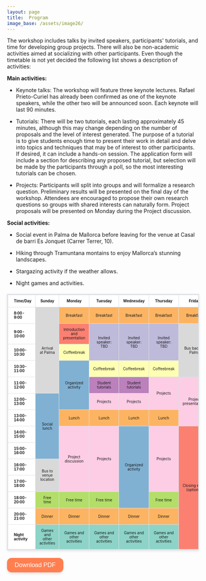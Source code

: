 ```yaml
---
layout: page
title:  Program
image_base: /assets/image26/
---
```


<style> 
    /* Responsive wrapper for mobile portability*/
    .table-container {
        width: 100%;
        overflow-x: auto; /* enables horizontal scroll */
        -webkit-overflow-scrolling: touch; /* smooth on mobile */
        margin: 0 auto;
    }
    
    table {
        font-size: 70%;
        border-collapse: collapse;
        margin: 20px auto;
        background-color: #ffffff; 
        border: 2px solid #dee2e6;
        box-shadow: 0 2px 6px rgba(0, 0, 0, 0.1);
        width: 100%;
        max-width: 800px; /* this controls how muchs screen takes */
        table-layout: fixed; /* keeps columns aligned */
        min-width: 400px; /* prevents squishing too much */
    }
    th {
        border: 1px solid #dee2e6;
        padding: 10px;
        text-align: center;
    }
    td {
        border: 1px solid #dee2e6;
        padding: 10px;
        text-align: center;
        word-wrap: break-word;
    }
    /* Align first column to left instead of center */
    table td:first-child, 
    table th:first-child {
        text-align: left;
        padding-left: 15px;
        font-weight: bold;
        width: 100px;
    }

    /* Table cathegories colors */
    td.arrival { background-color: #d9d9d9 !important; }
    td.socialActivities { background-color: #80b1d3 !important; }
    td.keynoteTalks { background-color: #bebada !important; }
    td.meals { background-color: #fdb462 !important; }
    td.coffeebreak { background-color: #ffffb3 !important; }
    td.tutorials { background-color: #bc80bd !important; }
    td.projects { background-color: #fccde5 !important; }
    td.freeTime { background-color: #b3de69 !important; }
    td.nightActivities { background-color: #8dd3c7 !important; }
    td.introClosingEvent { background-color: #fb8072 !important; }

    
    /* Small screens for mobile portability */
    @media (max-width: 668px) {
        table {
            font-size: 65%; /* smaller text */
        }
        table td:first-child, table th:first-child {
            width: 90px; /* slimmer time column */
        }
    }

</style>


<style>
#btPrint {
    background-color: #ff7f50;      /* coral color */
    color: white;                   /* text color */
    border: none;                   /* remove default border */
    padding: 10px 20px;             /* spacing */
    font-size: 16px;                /* readable text */
    border-radius: 12px;            /* rounded corners */
    cursor: pointer;                /* pointer on hover */
    box-shadow: 0 4px 6px rgba(0,0,0,0.1); /* subtle shadow */
    transition: all 0.2s ease;      /* smooth hover effect */
}

#btPrint:hover {
    background-color: #ff6347;      /* slightly darker coral on hover */
    transform: translateY(-2px);    /* subtle lift effect */
    box-shadow: 0 6px 8px rgba(0,0,0,0.15);
}
</style>


The workshop includes talks by invited speakers, participants' tutorials, and time for developing group projects. There will also be non-academic activities aimed at socializing with other participants. Even though the timetable is not yet decided the following list shows a description of activities:


**Main activities:**

-   Keynote talks: The workshop will feature three keynote lectures. Rafael Prieto-Curiel has already been confirmed as one of the keynote speakers, while the other two will be announced soon. Each keynote will last 90 minutes.

-   Tutorials: There will be two tutorials, each lasting approximately 45 minutes, although this may change depending on the number of proposals and the level of interest generated. The purpose of a tutorial is to give students enough time to present their work in detail and delve into topics and techniques that may be of interest to other participants. If desired, it can include a hands-on session. The application form will include a section for describing any proposed tutorial, but selection will be made by the participants through a poll, so the most interesting tutorials can be chosen.


-   Projects: Participants will split into groups and will formalize a research question. Preliminary results will be presented on the final day of the workshop. Attendees are encouraged to propose their own research questions so groups with shared interests can naturally form. Project proposals will be presented on Monday during the Project discussion.

**Social activities:**

-   Social event in Palma de Mallorca before leaving for the venue at Casal de barri Es Jonquet (Carrer Terrer, 10).

-   Hiking through Tramuntana montains to enjoy Mallorca’s stunning landscapes.

-   Stargazing activity if the weather allows.

-   Night games and activities.


<script src="https://cdnjs.cloudflare.com/ajax/libs/jspdf/2.5.1/jspdf.umd.min.js"></script>
<script src="https://cdnjs.cloudflare.com/ajax/libs/html2canvas/1.4.1/html2canvas.min.js"></script>


<div id="tab">
    <table>
        <tr>
            <th>Time/Day</th>
            <th> Sunday </th>
            <th> Monday </th>
            <th> Tuesday </th>
            <th> Wednesday</th>
            <th>Thursday</th>
            <th>Friday</th>
        </tr>
        <tr>
            <td><b>8:00-9:00</b></td>
            <td rowspan="5" class="arrival"> Arrival at Palma</td>
            <td class="meals"> Breakfast</td>
            <td class="meals"> Breakfast</td>
            <td class="meals"> Breakfast</td>
            <td class="meals"> Breakfast</td>
            <td class="meals"> Breakfast</td>
        </tr>
        <tr>
            <td><b>9:00-10:00</b></td>
            <td class="introClosingEvent">Introduction and presentation</td>
            <td rowspan="2" class="keynoteTalks"> Invited speaker: <br> TBD</td>
            <td rowspan="2" class="keynoteTalks"> Invited speaker: <br> TBD</td>
            <td rowspan="2" class="keynoteTalks"> Invited speaker: <br> TBD</td>
            <td rowspan="3" class="arrival">Bus back to Palma</td>
        </tr>
        <tr>
            <td><b>10:00-10:30</b></td>
            <td class="coffeebreak">Coffeebreak</td>
        </tr>
        <tr>
            <td><b>10:30-11:00</b></td>
            <td rowspan="3" class="socialActivities">Organized activity</td>
            <td class="coffeebreak">Coffeebreak</td>
            <td class="coffeebreak">Coffeebreak</td>
            <td class="coffeebreak">Coffeebreak</td>
        </tr>
        <tr>
            <td><b>11:00-12:00</b></td>
            <td class="tutorials">Student tutorials</td>
            <td class="tutorials">Student tutorials</td>
            <td rowspan="2" class="projects">Projects</td>
            <td rowspan="3" class="projects">Project presentations</td>
        </tr>
        <tr>
            <td><b>12:00-13:00</b></td>
            <td rowspan="4" class="socialActivities">Social lunch</td>
            <td class="projects">Projects</td>
            <td class="projects">Projects</td>
        </tr>
        <tr>
            <td><b>13:00-14:00</b></td>
            <td class="meals">Lunch</td>
            <td class="meals">Lunch</td>
            <td class="meals">Lunch</td>
            <td class="meals">Lunch</td>
        </tr>
        <tr>
            <td><b>14:00-15:00</b></td>
            <td rowspan="4" class="projects">Project discussion</td>
            <td rowspan="4" class="projects">Projects</td>
            <td rowspan="5" class="socialActivities">Organized activity</td>
            <td rowspan="4" class="projects">Projects</td>
            <td rowspan="8" class="introClosingEvent">Closing event (optional)</td>
        </tr>
        <tr>
            <td><b>15:00-16:00</b></td>
        </tr>
        <tr>
            <td><b>16:00-17:00</b></td>
            <td rowspan="2" class="arrival">Bus to venue location</td>
        </tr>
        <tr>
            <td><b>17:00-18:00</b></td>
        </tr>
        <tr>
            <td><b>18:00-20:00</b></td>
            <td class="freeTime">Free time</td>
            <td class="freeTime">Free time</td>
            <td class="freeTime">Free time</td>
            <td class="freeTime">Free time</td>
        </tr>
        <tr>
            <td><b>20:00-21:00</b></td>
            <td class="meals">Dinner</td>
            <td class="meals">Dinner</td>
            <td class="meals">Dinner</td>
            <td class="meals">Dinner</td>
            <td class="meals">Dinner</td>
        </tr>
        <tr>
            <td><b>Night activity</b></td>
            <td class="nightActivities">Games and other activities</td>
            <td class="nightActivities">Games and other activities</td>
            <td class="nightActivities">Games and other activities</td>
            <td class="nightActivities">Games and other activities</td>
            <td class="nightActivities">Games and other activities</td>
        </tr>
    </table>
</div>

<p>
    <input type="button" value="Download PDF" id="btPrint" />
</p>

<!-- <button id="btPrint" class="download-btn">Download PDF on mobile</button> -->

<!-- <script>
document.getElementById('btPrint').addEventListener('click', function() {
    const { jsPDF } = window.jspdf;
    const doc = new jsPDF('p', 'pt', 'a4'); // portrait, points, A4

    const pdfWidth = doc.internal.pageSize.getWidth();
    const pdfHeight = doc.internal.pageSize.getHeight();

    // ===== Add Title =====
    const title = "WWCS 2026 Timetable";
    doc.setFontSize(18);
    doc.setFont("helvetica", "bold");
    const textWidth = doc.getTextWidth(title);
    doc.text(title, (pdfWidth - textWidth) / 2, 30);

    // ===== Add Table =====
    const element = document.getElementById('tab');
    html2canvas(element, { scale: 2 }).then(function(canvas) {
        const imgData = canvas.toDataURL('image/png');
        const tableY = 50; // start just below the title

        const scale = Math.min(pdfWidth / canvas.width, (pdfHeight - tableY - 20) / canvas.height);
        const tableWidth = canvas.width * scale-60;
        const tableHeight = canvas.height * scale-60;
        const tableX = (pdfWidth - tableWidth) / 2;

        doc.addImage(imgData, 'PNG', tableX, tableY, tableWidth, tableHeight);
        doc.save('WWCS2026_timetable.pdf');
    });
});
</script> -->


<script>
    document.addEventListener("DOMContentLoaded", function() {
        document.getElementById('btPrint').addEventListener('click', function() {
            var sTable = document.getElementById('tab').innerHTML;
            var sTitle = "<h1 style='font-size: 24;'>Timetable for WWCS 2026 </h1>";

            var style = "<style>";
            style += "table {width: 100%; font: 17px Noto Sans; border-collapse: collapse;}";
            style += "th, td {border: 2px solid #DDD; padding: 2px 3px; text-align: center;}";
            style += "td.arrival { background-color: #d9d9d9 !important; }";
            style += "td.socialActivities { background-color: #80b1d3 !important; }";
            style += "td.keynoteTalks { background-color: #bebada !important; }";
            style += "td.meals { background-color: #fdb462 !important; }";
            style += "td.coffeebreak { background-color: #ffffb3 !important; }";
            style += "td.tutorials { background-color: #bc80bd !important; }";
            style += "td.projects { background-color: #fccde5 !important; }";
            style += "td.freeTime { background-color: #b3de69 !important; }";
            style += "td.nightActivities { background-color: #8dd3c7 !important; }";
            style += "td.introClosingEvent { background-color: #fb8072 !important; }";
            style += "@media print { table, th, td { -webkit-print-color-adjust: exact; print-color-adjust: exact; } }";
            style += "</style>";

            var win = window.open('', '', 'height=700,width=700');
            win.document.write('<html><head><title>Timetable for WWCS 2026</title>' + style + '</head><body>');
            win.document.write(sTitle);
            win.document.write(sTable);
            win.document.write('</body></html>');
            win.document.close();
            win.print();
        });
    });
</script> 